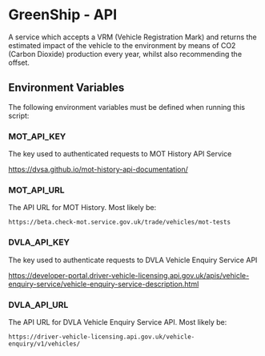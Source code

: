 # GreenShip - API
A service which accepts a VRM (Vehicle Registration Mark) and returns
the estimated impact of the vehicle to the environment by means of CO2
(Carbon Dioxide) production every year, whilst also recommending the offset.

## Environment Variables

The following environment variables must be defined when running this script:

### MOT_API_KEY
The key used to authenticated requests to MOT History API Service

https://dvsa.github.io/mot-history-api-documentation/

### MOT_API_URL
The API URL for MOT History. Most likely be:

```text
https://beta.check-mot.service.gov.uk/trade/vehicles/mot-tests
```

### DVLA_API_KEY
The key used to authenticate requests to DVLA Vehicle Enquiry Service API

https://developer-portal.driver-vehicle-licensing.api.gov.uk/apis/vehicle-enquiry-service/vehicle-enquiry-service-description.html

### DVLA_API_URL
The API URL for DVLA Vehicle Enquiry Service API. Most likely be:

```text
https://driver-vehicle-licensing.api.gov.uk/vehicle-enquiry/v1/vehicles/
```
